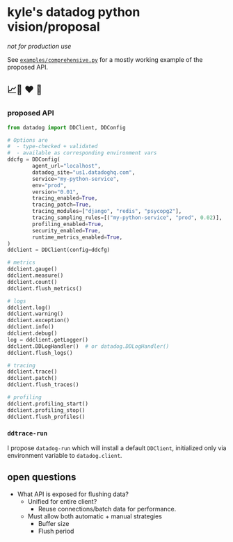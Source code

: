 # kyle's datadog python vision/proposal

_not for production use_

See [`examples/comprehensive.py`](examples/comprehensive.py) for a mostly
working example of the proposed API.

## 📈🐶 ❤️  🐍


### proposed API


```python
from datadog import DDClient, DDConfig

# Options are
#  - type-checked + validated
#  - available as corresponding environment vars
ddcfg = DDConfig(
        agent_url="localhost",
        datadog_site="us1.datadoghq.com",
        service="my-python-service",
        env="prod",
        version="0.01",
        tracing_enabled=True,
        tracing_patch=True,
        tracing_modules=["django", "redis", "psycopg2"],
        tracing_sampling_rules=[("my-python-service", "prod", 0.02)],
        profiling_enabled=True,
        security_enabled=True,
        runtime_metrics_enabled=True,
)
ddclient = DDClient(config=ddcfg)

# metrics
ddclient.gauge()
ddclient.measure()
ddclient.count()
ddclient.flush_metrics()

# logs
ddclient.log()
ddclient.warning()
ddclient.exception()
ddclient.info()
ddclient.debug()
log = ddclient.getLogger()
ddclient.DDLogHandler()  # or datadog.DDLogHandler()
ddclient.flush_logs()

# tracing
ddclient.trace()
ddclient.patch()
ddclient.flush_traces()

# profiling
ddclient.profiling_start()
ddclient.profiling_stop()
ddclient.flush_profiles()
```


### `ddtrace-run`

I propose `datadog-run` which will install a default `DDClient`, initialized only via environment variable
to `datadog.client`.


## open questions


- What API is exposed for flushing data?
  - Unified for entire client?
    - Reuse connections/batch data for performance.
  - Must allow both automatic + manual strategies
    - Buffer size
    - Flush period
